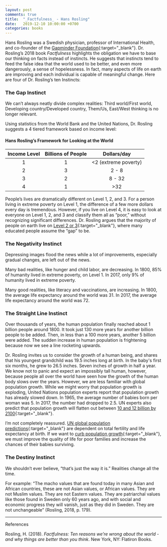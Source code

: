 ```yaml
---
layout: post
comments: true
title:  "_Factfulness_ - Hans Rosling"
date:   2019-12-10 10:00:00 +0700
categories: books
---
```


Hans Rosling was a Swedish physician, professor of International Health, and
co-founder of the [Gapminder Foundation](https://www.gapminder.org/){:target="_blank"}. Dr. Rosling’s 2018 book _Factfulness_
highlights the obligation we have to base our thinking on facts instead of
instincts. He suggests that instincts tend to feed the false idea that the world used to be
better, and even more dangerously, a sense of hopelessness. In fact, many
aspects of life on earth are improving and each individual is capable of
meaningful change. Here are four of Dr. Rosling’s ten Instincts:

### The Gap Instinct

We can’t always neatly divide complex realities: Third world/First world, Developing country/Developed country, Them/Us, East/West thinking is no longer relevant.

Using statistics from the World Bank and the United Nations, Dr. Rosling suggests a 4 tiered framework based on income level:

#### Hans Rosling’s Framework for Looking at the World

| Income Level | Billions of People | Dollars/day |
|:---:|:---:|:---:|
| 1 | 1 | <2 (extreme poverty) |
| 2 | 3 | 2 - 8 |
| 3 | 2 | 8 - 32 |
| 4 | 1 | >32 |

People’s lives are dramatically different on Level 1, 2, and 3. For a person living in extreme poverty on Level 1, the difference of a few more dollars every day is tremendous. However, if you live on Level 4, it is easy to look at everyone on Level 1, 2, and 3 and classify them all as “poor,” without recognizing significant differences. Dr. Rosling argues that the majority of people on earth live on [Level 2 or 3](https://www.gapminder.org/answers/how-many-are-rich-and-how-many-are-poor/){:target="_blank"}, where many educated people assume the “gap” to be.

### The Negativity Instinct

Depressing images flood the news while a lot of improvements, especially gradual changes, are left out of the news.

Many bad realities, like hunger and child labor, are decreasing. In 1800, 85% of humanity lived in extreme poverty, on Level 1. In 2017, only 9% of humanity lived in extreme poverty.

Many good realities, like literacy and vaccinations, are increasing. In 1800, the average life expectancy around the world was 31. In 2017, the average life expectancy around the world was 72.

### The Straight Line Instinct

Over thousands of years, the human population finally reached about 1 billion people around 1800. It took just 130 more years for another billion people to be added. Then, in less than a 100 more years, another 5 billion were added. The sudden increase in human population is frightening because now we see a line rocketing upwards.

Dr. Rosling invites us to consider the growth of a human being, and shares that his youngest grandchild was 19.5 inches long at birth. In the baby's first six months, he grew to 26.5 inches. Seven inches of growth in half a year. We know not to panic and expect an impossibly tall human, however, because people all over the world have seen how the growth of the human body slows over the years. However, we are less familiar with global population growth. While we might worry that population growth is exploding, United Nations population experts report that population growth has already slowed down. In 1965, the average number of babies born per woman was 5. In 2017, the number had dropped to 2.5. UN experts also predict that population growth will flatten out between [10 and 12 billion by 2100](https://www.gapminder.org/answers/how-did-the-world-population-change/){:target="_blank"}.

I’m not completely reassured. [UN global population predictions](https://population.un.org/wpp/Graphs/Probabilistic/POP/TOT/900){:target="_blank"} are dependent on total fertility and life expectancy at birth. If we want to [curb population growth](https://www.gapminder.org/answers/will-saving-poor-children-lead-to-overpopulation/){:target="_blank"}, we must improve the quality of life for poor families and increase the chances of their babies surviving.

### The Destiny Instinct

We shouldn’t ever believe, “that’s just the way it is.” Realities change all the time.

For example: “The macho values that are found today in many Asian and African countries, these are not Asian values, or African values. They are not Muslim values. They are not Eastern values. They are patriarchal values like those found in Sweden only 60 years ago, and with social and economic progress they will vanish, just as they did in Sweden. They are not unchangeable” (Rosling, 2018, p. 179).

---
References

Rosling, H. (2018). _Factfulness: Ten reasons we’re wrong about the world - and why things are better than you think_. New York, NY: Flatiron Books.
